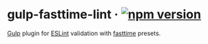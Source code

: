 # gulp-fasttime-lint · [![npm version](https://badge.fury.io/js/gulp-fasttime-lint.svg)](https://www.npmjs.com/package/gulp-fasttime-lint)

[Gulp](https://gulpjs.com/) plugin for [ESLint](https://eslint.org/) validation with
[fasttime](https://github.com/fasttime?tab=repositories) presets.
